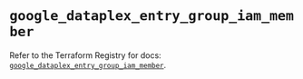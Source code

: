 # `google_dataplex_entry_group_iam_member`

Refer to the Terraform Registry for docs: [`google_dataplex_entry_group_iam_member`](https://registry.terraform.io/providers/hashicorp/google-beta/5.38.0/docs/resources/google_dataplex_entry_group_iam_member).

